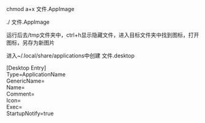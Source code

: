 chmod a+x 文件.AppImage  

./ 文件.AppImage  

运行后去/tmp文件夹中，ctrl+h显示隐藏文件，进入目标文件夹中找到图标，打开图标，另存为新图片  

进入~/.local/share/applications中创建 文件.desktop  

[Desktop Entry]  
Type=ApplicationName  
GenericName=  
Name=  
Comment=  
Icon=  
Exec=  
StartupNotify=true